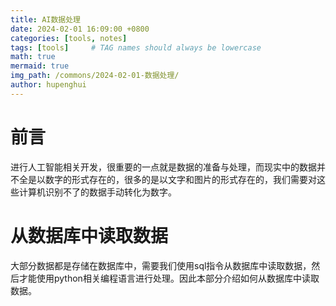 ```yaml
---
title: AI数据处理
date: 2024-02-01 16:09:00 +0800
categories: [tools, notes]
tags: [tools]     # TAG names should always be lowercase
math: true
mermaid: true
img_path: /commons/2024-02-01-数据处理/
author: hupenghui
---
```

# 前言
进行人工智能相关开发，很重要的一点就是数据的准备与处理，而现实中的数据并不全是以数字的形式存在的，很多的是以文字和图片的形式存在的，我们需要对这些计算机识别不了的数据手动转化为数字。
# 从数据库中读取数据
大部分数据都是存储在数据库中，需要我们使用sql指令从数据库中读取数据，然后才能使用python相关编程语言进行处理。因此本部分介绍如何从数据库中读取数据。
